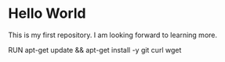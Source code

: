 # Hello World
This is my first repository.
I am looking forward to learning more.

RUN apt-get update && apt-get install -y git curl wget